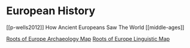 # European History

[[p-wells2012]] How Ancient Europeans Saw The World
[[middle-ages]]

[Roots of Europe Archaeology Map](http://homeland.ku.dk/)
[Roots of Europe Linguistic Map](http://dieat.inss.sc.ku.dk/display/)